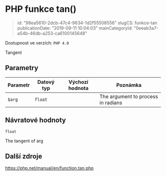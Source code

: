 PHP funkce tan()
================================

> id: "98ea5610-2dcb-47c4-9634-1d2f55508556"
> slugCS: funkce-tan
> publicationDate: "2019-09-11 10:04:03"
> mainCategoryId: "0eeab3a7-a54b-46db-a253-ca6100145648"

Dostupnost ve verzích: `PHP 4.0`

Tangent


Parametry
--------------

| Parametr | Datový typ | Výchozí hodnota | Poznámka |
|-----|-----|-----|-----|
| `$arg` | `float` |  | The argument to process in radians |


Návratové hodnoty
----------------

`float`

The tangent of arg

Další zdroje
------------

https://php.net/manual/en/function.tan.php
